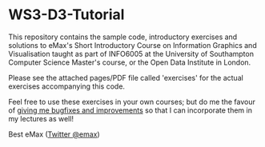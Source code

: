 WS3-D3-Tutorial
===============

This repository contains the sample code, introductory exercises and solutions to
eMax's Short Introductory Course on Information Graphics and Visualisation
taught as part of INFO6005 at the University of Southampton Computer Science Master's 
course, or the Open Data Institute in London.

Please see the attached pages/PDF file called 'exercises' for the actual exercises accompanying this code.

Feel free to use these exercises in your own courses; but do me the favour of [giving me bugfixes and improvements](https://github.com/sociam/WS3-D3-Tutorial) so that I can incorporate them in my lectures as well! 

Best
eMax ([Twitter @emax](http://twitter.com/emax))
